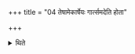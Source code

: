 +++
title = "04 तेषामेकार्षेयः गार्त्समदेति होता"

+++

<details><summary>थिते</summary>

4. These have one R̥ṣi. (The Hotr̥ says:) O Gārtsamada. the Adhvaryu says: In the manner of Gr̥tsamada.  
</details>
